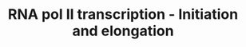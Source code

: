 ---
annotations:
- type: Disease Ontology
  value: human immunodeficiency virus infectious disease
- type: Pathway Ontology
  value: RNA polymerase II transcription elongation pathway
- type: Pathway Ontology
  value: RNA polymerase II transcription initiation pathway
authors:
- Diazflorese
- Eweitz
description: RNA pol II transcription (initiation and elongation)
last-edited: 2022-02-18
organisms:
- Homo sapiens
redirect_from:
- /index.php/Pathway:WP4933
- /instance/WP4933
schema-jsonld:
- '@context': https://schema.org/
  '@id': https://wikipathways.github.io/pathways/WP4933.html
  '@type': Dataset
  creator:
    '@type': Organization
    name: WikiPathways
  description: RNA pol II transcription (initiation and elongation)
  keywords:
  - MED23
  - XPD
  - GTF2H2
  - MED6
  - MAT1
  - MED15
  - LEO1
  - MED12
  - MED22
  - MED8
  - MED18
  - TAF10
  - MEPCE
  - MED13
  - GTF2H5
  - RNA Pol II
  - ELL2
  - TAF9B
  - SUPT5H
  - RTF1
  - PAF1
  - NELFA
  - MED31
  - TAF3
  - TAF13
  - CDK8
  - CDK7
  - MED10
  - CTR9
  - MED27
  - GTF2A1
  - TAF4B
  - CycT1
  - NELFE
  - TAF4
  - TAF12
  - GTF2F2
  - TAF1
  - MED24
  - MCL1
  - MED1
  - MED9
  - MED16
  - MED4
  - MED28
  - SUPT4H1
  - MED19
  - GTF2F1
  - TBP
  - MED25
  - MED11
  - GTF2A2
  - AFF4
  - CDK9
  - GTF2H3
  - CycH
  - NELFB
  - Cyc C
  - TAF5
  - EAF1
  - TAF7
  - MED17
  - MED21
  - TAF11
  - TAF6
  - TAF8
  - HEXIM1
  - TAF2
  - MED29
  - LARP7
  - GRINL1A
  - GTF2E2
  - ENL
  - TAF9
  - GTF2B
  - MED26
  - GTF2H1
  - WDR61
  - MED20
  - MED14
  - NELFCD
  - MYC
  - GTF2E1
  - Histones
  - MED7
  - GTF2H4
  - MED30
  - BRD4
  - XPB
  - CDK19
  license: CC0
  name: RNA pol II transcription - Initiation and elongation
seo: CreativeWork
title: RNA pol II transcription - Initiation and elongation
wpid: WP4933
---